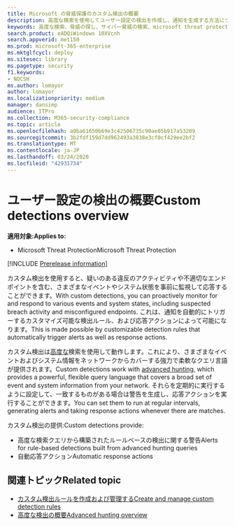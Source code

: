```yaml
---
title: Microsoft の脅威保護のカスタム検出の概要
description: 高度な検索を使用してユーザー設定の検出を作成し、通知を生成する方法について説明します。
keywords: 高度な検索、脅威の探し、サイバー脅威の検索、microsoft threat protection、microsoft 365、mtp、m365、search、query、テレメトリ、カスタム検出、スキーマ、kusto、microsoft 365、Microsoft Threat Protection
search.product: eADQiWindows 10XVcnh
search.appverid: met150
ms.prod: microsoft-365-enterprise
ms.mktglfcycl: deploy
ms.sitesec: library
ms.pagetype: security
f1.keywords:
- NOCSH
ms.author: lomayor
author: lomayor
ms.localizationpriority: medium
manager: dansimp
audience: ITPro
ms.collection: M365-security-compliance
ms.topic: article
ms.openlocfilehash: a9ba61650b69e3c42506735c90ae05b917a53209
ms.sourcegitcommit: 3b2fdf159d7dd962493a3838e3cf0cf429ee2bf2
ms.translationtype: MT
ms.contentlocale: ja-JP
ms.lasthandoff: 03/24/2020
ms.locfileid: "42931734"
---
```

# <a name="custom-detections-overview"></a><span data-ttu-id="f5521-104">ユーザー設定の検出の概要</span><span class="sxs-lookup"><span data-stu-id="f5521-104">Custom detections overview</span></span>

<span data-ttu-id="f5521-105">**適用対象:**</span><span class="sxs-lookup"><span data-stu-id="f5521-105">**Applies to:**</span></span>
- <span data-ttu-id="f5521-106">Microsoft Threat Protection</span><span class="sxs-lookup"><span data-stu-id="f5521-106">Microsoft Threat Protection</span></span>

[!INCLUDE [Prerelease information](../includes/prerelease.md)]

<span data-ttu-id="f5521-107">カスタム検出を使用すると、疑いのある違反のアクティビティや不適切なエンドポイントを含む、さまざまなイベントやシステム状態を事前に監視して応答することができます。</span><span class="sxs-lookup"><span data-stu-id="f5521-107">With custom detections, you can proactively monitor for and respond to various events and system states, including suspected breach activity and misconfigured endpoints.</span></span> <span data-ttu-id="f5521-108">これは、通知を自動的にトリガーするカスタマイズ可能な検出ルール、および応答アクションによって可能になります。</span><span class="sxs-lookup"><span data-stu-id="f5521-108">This is made possible by customizable detection rules that automatically trigger alerts as well as response actions.</span></span>

<span data-ttu-id="f5521-109">カスタム検出は[高度な](advanced-hunting-overview.md)検索を使用して動作します。これにより、さまざまなイベントおよびシステム情報をネットワークからカバーする強力で柔軟なクエリ言語が提供されます。</span><span class="sxs-lookup"><span data-stu-id="f5521-109">Custom detections work with [advanced hunting](advanced-hunting-overview.md), which provides a powerful, flexible query language that covers a broad set of event and system information from your network.</span></span> <span data-ttu-id="f5521-110">それらを定期的に実行するように設定して、一致するものがある場合は警告を生成し、応答アクションを実行することができます。</span><span class="sxs-lookup"><span data-stu-id="f5521-110">You can set them to run at regular intervals, generating alerts and taking response actions whenever there are matches.</span></span>

<span data-ttu-id="f5521-111">カスタム検出の提供:</span><span class="sxs-lookup"><span data-stu-id="f5521-111">Custom detections provide:</span></span>
- <span data-ttu-id="f5521-112">高度な検索クエリから構築されたルールベースの検出に関する警告</span><span class="sxs-lookup"><span data-stu-id="f5521-112">Alerts for rule-based detections built from advanced hunting queries</span></span>
- <span data-ttu-id="f5521-113">自動応答アクション</span><span class="sxs-lookup"><span data-stu-id="f5521-113">Automatic response actions</span></span>

## <a name="related-topic"></a><span data-ttu-id="f5521-114">関連トピック</span><span class="sxs-lookup"><span data-stu-id="f5521-114">Related topic</span></span>
- [<span data-ttu-id="f5521-115">カスタム検出ルールを作成および管理する</span><span class="sxs-lookup"><span data-stu-id="f5521-115">Create and manage custom detection rules</span></span>](custom-detection-rules.md)
- [<span data-ttu-id="f5521-116">高度な検出の概要</span><span class="sxs-lookup"><span data-stu-id="f5521-116">Advanced hunting overview</span></span>](advanced-hunting-overview.md)